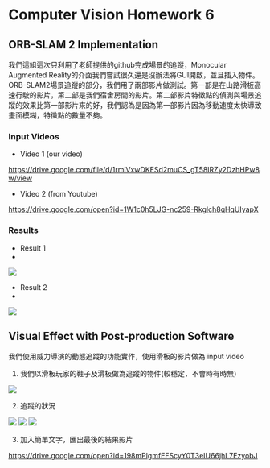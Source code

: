 # Computer Vision Homework 6
## ORB-SLAM 2 Implementation
我們這組這次只利用了老師提供的github完成場景的追蹤，Monocular Augmented Reality的介面我們嘗試很久還是沒辦法將GUI開啟，並且插入物件。
ORB-SLAM2場景追蹤的部分，我們用了兩部影片做測試。第一部是在山路滑板高速行駛的影片，第二部是我們宿舍房間的影片。第二部影片特徵點的偵測與場景追蹤的效果比第一部影片來的好，我們認為是因為第一部影片因為移動速度太快導致畫面模糊，特徵點的數量不夠。
### Input Videos
* Video 1 (our video)

https://drive.google.com/file/d/1rmiVxwDKESd2muCS_gT58IRZy2DzhHPw8w/view

* Video 2 (from Youtube)

https://drive.google.com/open?id=1W1c0h5LJG-nc259-Rkglch8qHqUIyapX

### Results
* Result 1
* 
![](https://i.imgur.com/QPi32Tt.gif)

* Result 2
* 
![](https://i.imgur.com/949tIv9.gif)

## Visual Effect with Post-production Software
我們使用威力導演的動態追蹤的功能實作，使用滑板的影片做為 input video
1. 我們以滑板玩家的鞋子及滑板做為追蹤的物件(較穩定，不會時有時無)

![](https://i.imgur.com/w8zsGbC.jpg)

2. 追蹤的狀況

![](https://i.imgur.com/0Vd35ad.png)
![](https://i.imgur.com/LQkaUCs.png)
![](https://i.imgur.com/byjS2r5.jpg)

3. 加入簡單文字，匯出最後的結果影片

https://drive.google.com/open?id=198mPlgmfEFScyY0T3eIU66jhL7EzyobJ
